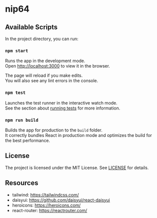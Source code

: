nip64
===

## Available Scripts

In the project directory, you can run:

### `npm start`

Runs the app in the development mode.\
Open [http://localhost:3000](http://localhost:3000) to view it in the browser.

The page will reload if you make edits.\
You will also see any lint errors in the console.

### `npm test`

Launches the test runner in the interactive watch mode.\
See the section about [running tests](https://facebook.github.io/create-react-app/docs/running-tests) for more information.

### `npm run build`

Builds the app for production to the `build` folder.\
It correctly bundles React in production mode and optimizes the build for the best performance.

## License

The project is licensed under the MIT License. See [LICENSE](LICENSE) for details.

## Resources
- tailwind: https://tailwindcss.com/
- daisyui: https://github.com/daisyui/react-daisyui
- heroicons: https://heroicons.com/
- react-router: https://reactrouter.com/

